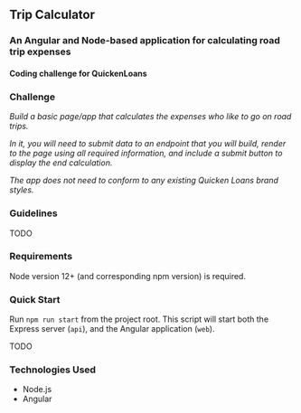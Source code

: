 ## Trip Calculator
### An Angular and Node-based application for calculating road trip expenses
#### Coding challenge for QuickenLoans

### Challenge

*Build a basic page/app that calculates the expenses who like to go on road trips.*

*In it, you will need to submit data to an endpoint that you will build, render to the page using all required information, and include a submit button to display the end calculation.*

*The app does not need to conform to any existing Quicken Loans brand styles.*

### Guidelines

TODO

### Requirements
Node version 12+ (and corresponding npm version) is required.


### Quick Start

Run `npm run start` from the project root. This script will start both the Express server (`api`), and the Angular application (`web`).

TODO

### Technologies Used
* Node.js
* Angular